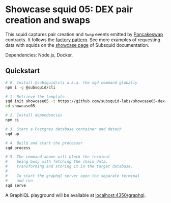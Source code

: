 # Showcase squid 05: DEX pair creation and swaps

This squid captures pair creation and `Swap` events emitted by [Pancakeswap](https://pancakeswap.finance) contracts. It follows the [factory pattern](https://docs.subsquid.io/evm-indexing/factory-contracts/). See more examples of requesting data with squids on the [showcase page](https://docs.subsquid.io/evm-indexing/configuration/showcase) of Subsquid documentation.

Dependencies: Node.js, Docker.

## Quickstart

```bash
# 0. Install @subsquid/cli a.k.a. the sqd command globally
npm i -g @subsquid/cli

# 1. Retrieve the template
sqd init showcase05 -t https://github.com/subsquid-labs/showcase05-dex-pair-creation-and-swaps
cd showcase05

# 2. Install dependencies
npm ci

# 3. Start a Postgres database container and detach
sqd up

# 4. Build and start the processor
sqd process

# 5. The command above will block the terminal
#    being busy with fetching the chain data, 
#    transforming and storing it in the target database.
#
#    To start the graphql server open the separate terminal
#    and run
sqd serve
```
A GraphiQL playground will be available at [localhost:4350/graphql](http://localhost:4350/graphql).
